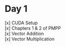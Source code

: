 # Day 1

[x] CUDA Setup  
[x] Chapters 1 & 2 of PMPP  
[x] Vector Addition  
[x] Vector Multiplication